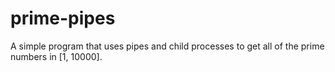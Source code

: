 # prime-pipes
A simple program that uses pipes and child processes to get all of the prime numbers in [1, 10000].
